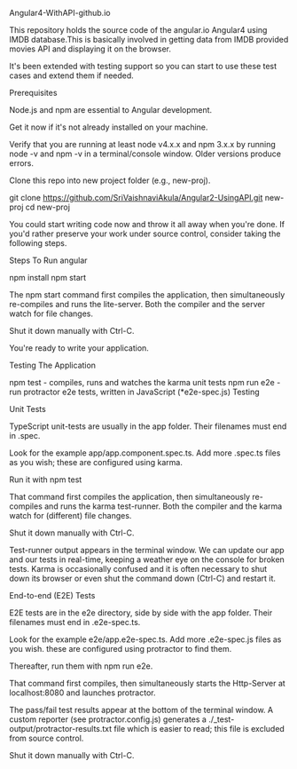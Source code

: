 Angular4-WithAPI-github.io

This repository holds the source code of the angular.io Angular4 using IMDB database.This is basically involved in getting data from IMDB provided movies API and displaying it on the browser.

It's been extended with testing support so you can start to use these test cases and extend them if needed.

Prerequisites

Node.js and npm are essential to Angular development.

Get it now if it's not already installed on your machine.

Verify that you are running at least node v4.x.x and npm 3.x.x by running node -v and npm -v in a terminal/console window. Older versions produce errors.

Clone this repo into new project folder (e.g., new-proj).

git clone https://github.com/SriVaishnaviAkula/Angular2-UsingAPI.git new-proj cd new-proj

You could start writing code now and throw it all away when you're done. If you'd rather preserve your work under source control, consider taking the following steps.

Steps To Run angular

npm install npm start

The npm start command first compiles the application, then simultaneously re-compiles and runs the lite-server. Both the compiler and the server watch for file changes.

Shut it down manually with Ctrl-C.

You're ready to write your application.

Testing The Application

npm test - compiles, runs and watches the karma unit tests npm run e2e - run protractor e2e tests, written in JavaScript (*e2e-spec.js) Testing

Unit Tests

TypeScript unit-tests are usually in the app folder. Their filenames must end in .spec.

Look for the example app/app.component.spec.ts. Add more .spec.ts files as you wish; these are configured using karma.

Run it with npm test

That command first compiles the application, then simultaneously re-compiles and runs the karma test-runner. Both the compiler and the karma watch for (different) file changes.

Shut it down manually with Ctrl-C.

Test-runner output appears in the terminal window. We can update our app and our tests in real-time, keeping a weather eye on the console for broken tests. Karma is occasionally confused and it is often necessary to shut down its browser or even shut the command down (Ctrl-C) and restart it.

End-to-end (E2E) Tests

E2E tests are in the e2e directory, side by side with the app folder. Their filenames must end in .e2e-spec.ts.

Look for the example e2e/app.e2e-spec.ts. Add more .e2e-spec.js files as you wish. these are configured using protractor to find them.

Thereafter, run them with npm run e2e.

That command first compiles, then simultaneously starts the Http-Server at localhost:8080 and launches protractor.

The pass/fail test results appear at the bottom of the terminal window. A custom reporter (see protractor.config.js) generates a ./_test-output/protractor-results.txt file which is easier to read; this file is excluded from source control.

Shut it down manually with Ctrl-C.
